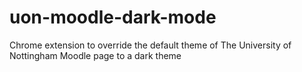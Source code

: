 # uon-moodle-dark-mode
Chrome extension to override the default theme of The University of Nottingham Moodle page to a dark theme
